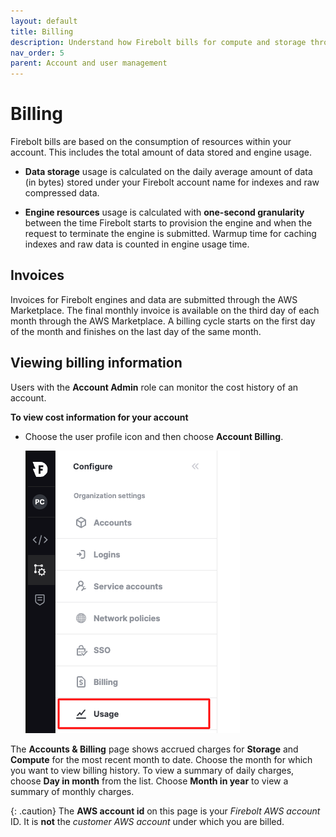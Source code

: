 ```yaml
---
layout: default
title: Billing
description: Understand how Firebolt bills for compute and storage through the AWS Marketplace and your AWS account.
nav_order: 5
parent: Account and user management
---
```


# Billing

Firebolt bills are based on the consumption of resources within your account. This includes the total amount of data stored and engine usage.

* **Data storage** usage is calculated on the daily average amount of data (in bytes) stored under your Firebolt account name for indexes and raw compressed data.

* **Engine resources** usage is calculated with **one-second granularity** between the time Firebolt starts to provision the engine and when the request to terminate the engine is submitted. Warmup time for caching indexes and raw data is counted in engine usage time.

## Invoices

Invoices for Firebolt engines and data are submitted through the AWS Marketplace. The final monthly invoice is available on the third day of each month through the AWS Marketplace. A billing cycle starts on the first day of the month and finishes on the last day of the same month.

## Viewing billing information

Users with the **Account Admin** role can monitor the cost history of an account.

**To view cost information for your account**

* Choose the user profile icon and then choose **Account Billing**.  

  ![Access account billing](../assets/images/account-billing.png)


The **Accounts & Billing** page shows accrued charges for **Storage** and **Compute** for the most recent month to date. Choose the month for which you want to view billing history. To view a summary of daily charges, choose **Day in month** from the list. Choose **Month in year** to view a summary of monthly charges.

{: .caution}
The **AWS account id** on this page is your *Firebolt AWS account* ID. It is **not** the *customer AWS account* under which you are billed.
